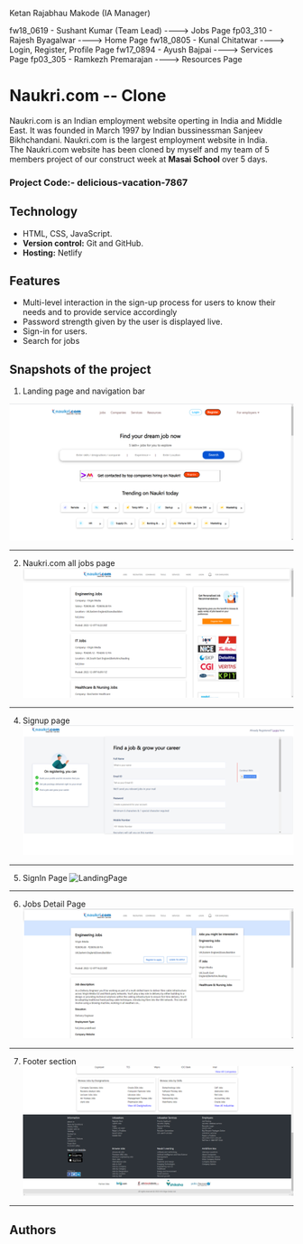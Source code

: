 Ketan Rajabhau Makode (IA Manager)

fw18_0619 - Sushant Kumar (Team Lead)     ----> Jobs Page
fp03_310  - Rajesh Byagalwar              ----> Home Page
fw18_0805 - Kunal Chitatwar               ----> Login, Register, Profile Page
fw17_0894 - Ayush Bajpai                  ----> Services Page
fp03_305  - Ramkezh Premarajan            ----> Resources Page



# Naukri.com -- Clone
Naukri.com is an Indian employment website operting in India and Middle East. It was founded in March 1997 by Indian bussinessman Sanjeev Bikhchandani. Naukri.com is the largest employment website in India.
<br>
The Naukri.com website has been cloned by myself and my team of 5 members project of our construct week at **Masai School** over 5 days.
### Project Code:- delicious-vacation-7867

## Technology
- HTML, CSS, JavaScript.
- **Version control:** Git and GitHub.
- **Hosting:** Netlify

## Features
- Multi-level interaction in the sign-up process for users to know their needs and to provide service accordingly
- Password strength given by the user is displayed live.
- Sign-in for users.
- Search for jobs

## Snapshots of the project

1. Landing page and navigation bar

![LandingPage](images/assests/home.png)
*******************************************************************************

2. Naukri.com all jobs page
![LandingPage](images/assests/alljobs.png)
*******************************************************************************

4. Signup page
![LandingPage](images/assests/signup.png)
*******************************************************************************

5. SignIn Page
![LandingPage](images/assests/signin.png)
*******************************************************************************

6. Jobs Detail Page
![LandingPage](images/assests/jobsdetail.png)
*******************************************************************************

7. Footer section
![LandingPage](images/assests/footer.png)
*******************************************************************************

## Authors

